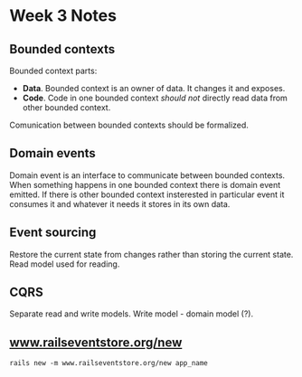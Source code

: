 # Week 3 Notes

## Bounded contexts

Bounded context parts:
- **Data**. Bounded context is an owner of data. It changes it and exposes.
- **Code**. Code in one bounded context _should not_ directly read data from other bounded context.

Comunication between bounded contexts should be formalized.

## Domain events

Domain event is an interface to communicate between bounded contexts. When something happens in one bounded context there is domain event emitted. If there is other bounded context insterested in particular event it consumes it and whatever it needs it stores in its own data.

## Event sourcing

Restore the current state from changes rather than storing the current state. Read model used for reading.

## CQRS

Separate read and write models. Write model - domain model (?).

## www.railseventstore.org/new
```
rails new -m www.railseventstore.org/new app_name
```
